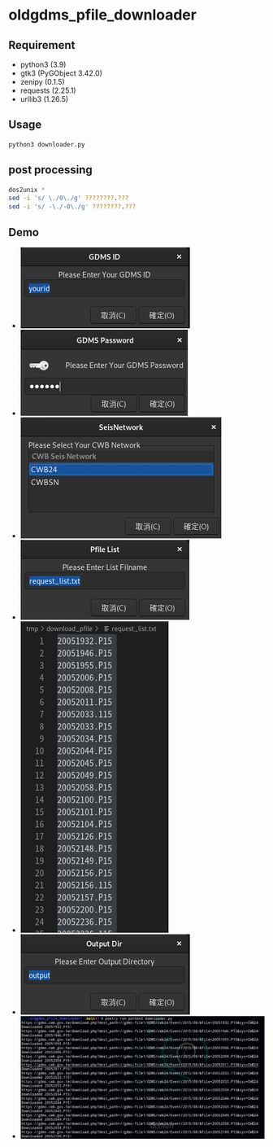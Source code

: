 # oldgdms_pfile_downloader

## Requirement
- python3 (3.9)
- gtk3 (PyGObject 3.42.0)
- zenipy (0.1.5)
- requests (2.25.1)
- urllib3 (1.26.5)

## Usage
```bash
python3 downloader.py
```

## post processing
```bash
dos2unix *
sed -i 's/ \./0\./g' ????????.???  
sed -i 's/ -\./-0\./g' ????????.???                      
```

## Demo
- ![](pics/01_enter_id.png)
- ![](pics/02_enter_passwd.png)
- ![](pics/03_select_network.png)
- ![](pics/04_1_select_list.png)
- ![](pics/04_2_list_format.png)
- ![](pics/05_set_output_dir.png)
- ![](pics/06_downloading.png)
